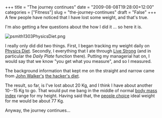 +++
title = "The journey continues"
date = "2009-08-08T19:28:00+12:00"
categories = ["Fitness"]
slug = "the-journey-continues"
draft = "False"
+++
A few people have noticed that I have lost some weight, and that's
true.

I'm also getting a few questions about the how I did it ... so
here it is.

![psmith1303PhysicsDiet.png](/images/psmith1303PhysicsDiet.png)

I really only did did two things. First, I began tracking my weight
daily on [Physics Diet](https://physicsdiet.com/). Secondly, I
everything that I ate through [Live Strong](https://www.livestrong.com)
(and in particular the _Daily Plate_ function there). Putting my
managerial hat on, I would say that we know "you get what you
measure", and so I measured.

The background information that kept me on the straight and narrow
came from [John Walker's](https://www.fourmilab.ch/) [the hacker's
diet](https://www.fourmilab.ch/hackdiet/www/hackdiet.html).

The result, so far, is I've lost about 20 Kg, and I think I have about
another 10--15 Kg to go. That would put me bang in the middle of
normal [body mass index](https://www.halls.md/body-mass-index/) range
for my height. Having said that, the [people
choice](https://www.halls.md/ideal-weight/body.htm) ideal weight for me
would be about 77 Kg.

Anyway, the journey continues...

